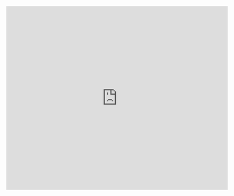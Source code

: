 <iframe src="https://docs.google.com/gview?url=https://drive.google.com/file/d/1MfU0mBpB2v0Ysj6SKSA6IhKQSRZyIG13/view?usp=sharing?usp=sharing&embedded=true" style="width:600px; height:500px;" frameborder="0"></iframe>
